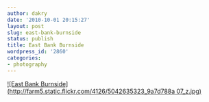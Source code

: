 ```yaml
---
author: dakry
date: '2010-10-01 20:15:27'
layout: post
slug: east-bank-burnside
status: publish
title: East Bank Burnside
wordpress_id: '2860'
categories:
- photography
---
```


[![East Bank Burnside](http://farm5.static.flickr.com/4126/5042635323_9a7d788a
07_z.jpg)](http://www.flickr.com/photos/zacharyz/5042635323/)

